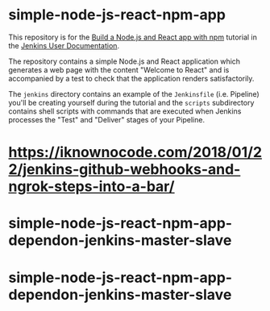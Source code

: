 # simple-node-js-react-npm-app

This repository is for the
[Build a Node.js and React app with npm](https://jenkins.io/doc/tutorials/build-a-node-js-and-react-app-with-npm/)
tutorial in the [Jenkins User Documentation](https://jenkins.io/doc/).

The repository contains a simple Node.js and React application which generates
a web page with the content "Welcome to React" and is accompanied by a test to
check that the application renders satisfactorily.

The `jenkins` directory contains an example of the `Jenkinsfile` (i.e. Pipeline)
you'll be creating yourself during the tutorial and the `scripts` subdirectory
contains shell scripts with commands that are executed when Jenkins processes
the "Test" and "Deliver" stages of your Pipeline.


# https://iknownocode.com/2018/01/22/jenkins-github-webhooks-and-ngrok-steps-into-a-bar/
# simple-node-js-react-npm-app-dependon-jenkins-master-slave
# simple-node-js-react-npm-app-dependon-jenkins-master-slave
